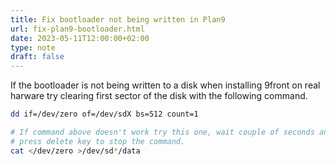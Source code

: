 ```yaml
---
title: Fix bootloader not being written in Plan9
url: fix-plan9-bootloader.html
date: 2023-05-11T12:00:00+02:00
type: note
draft: false
---
```


If the bootloader is not being written to a disk when installing 9front on real
harware try clearing first sector of the disk with the following command.

```sh
dd if=/dev/zero of=/dev/sdX bs=512 count=1

# If command above doesn't work try this one, wait couple of seconds and
# press delete key to stop the command.
cat </dev/zero >/dev/sd*/data
```

